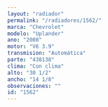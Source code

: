 ```yaml
---
layout: "radiador"
permalink: "/radiadores/1562/"
marca: "Chevrolet"
modelo: "Uplander"
ano: "2008"
motor: "V6 3.9"
transmision: "Automática"
parte: "438138"
clima: "Con clima"
alto: "30 1/2"
ancho: "14 1/8"
observaciones: ""
id: "1562"
---
```


